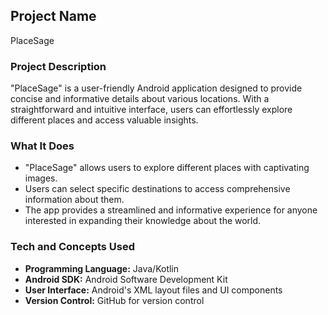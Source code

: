 ## Project Name

PlaceSage

### Project Description

"PlaceSage" is a user-friendly Android application designed to provide concise and informative details about various locations. With a straightforward and intuitive interface, users can effortlessly explore different places and access valuable insights.

### What It Does

- "PlaceSage" allows users to explore different places with captivating images.
- Users can select specific destinations to access comprehensive information about them.
- The app provides a streamlined and informative experience for anyone interested in expanding their knowledge about the world.

### Tech and Concepts Used

- **Programming Language:** Java/Kotlin
- **Android SDK:** Android Software Development Kit
- **User Interface:** Android's XML layout files and UI components
- **Version Control:** GitHub for version control
